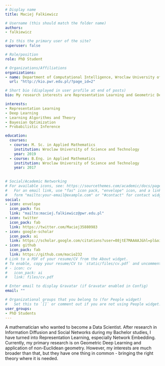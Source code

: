 ```yaml
---
# Display name
title: Maciej Falkiewicz

# Username (this should match the folder name)
authors:
- falkiewicz

# Is this the primary user of the site?
superuser: false

# Role/position
role: PhD Student

# Organizations/Affiliations
organizations:
- name: Department of Computational Intelligence, Wroclaw University of Science and Technology
  url: "http://kio.pwr.edu.pl/?page_id=2"

# Short bio (displayed in user profile at end of posts)
bio: My research interests are Representation Learning and Geometric Deep Learning.

interests:
- Representation Learning
- Deep Learning
- Learning Algorithms and Theory
- Bayesian Optimization
- Probabilistic Inference

education:
  courses:
  - course: M. Sc. in Applied Mathematics
    institution: Wroclaw University of Science and Technology
    year: 2019
  - course: B.Eng. in Applied Mathematics
    institution: Wroclaw University of Science and Technology
    year: 2017
    
    
# Social/Academic Networking
# For available icons, see: https://sourcethemes.com/academic/docs/page-builder/#icons
#   For an email link, use "fas" icon pack, "envelope" icon, and a link in the
#   form "mailto:your-email@example.com" or "#contact" for contact widget.
social:
- icon: envelope
  icon_pack: fas
  link: "mailto:maciej.falkiewicz@pwr.edu.pl"
- icon: twitter
  icon_pack: fab
  link: https://twitter.com/Maciej35880983
- icon: google-scholar
  icon_pack: ai
  link: https://scholar.google.com/citations?user=08jtE7MAAAAJ&hl=pl&oi=ao
- icon: github
  icon_pack: fab
  link: https://github.com/macio232
# Link to a PDF of your resume/CV from the About widget.
# To enable, copy your resume/CV to `static/files/cv.pdf` and uncomment the lines below.
# - icon: cv
#   icon_pack: ai
#   link: files/cv.pdf

# Enter email to display Gravatar (if Gravatar enabled in Config)
email: ""

# Organizational groups that you belong to (for People widget)
#   Set this to `[]` or comment out if you are not using People widget.
user_groups:
- PhD Students
---
```

A mathematician who wanted to become a Data Scientist. After research in Information Diffusion and Social Networks during my Bachelor studies, I have turned into Representation Learning, especially Network Embedding.
Currently, my primary research is on Geometric Deep Learning and application of non-Euclidean geometry. However, my interests are much broader than that, but they have one thing in common - bringing the right theory where it is needed.
